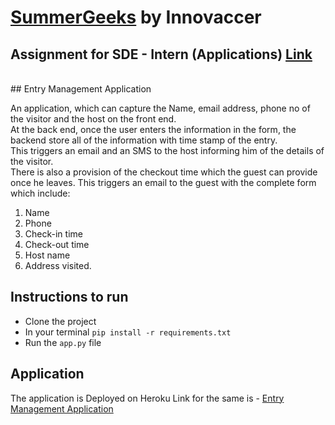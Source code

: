 # [SummerGeeks](https://summergeeks.in/) by Innovaccer
## Assignment for SDE - Intern (Applications) [Link](https://summergeeks.in/static/assignments/summergeeks%202020%20-%20SDE%20Assignment.pdf) 
<br/>
## Entry Management Application  
  
An application, which can capture the Name, email address, phone no of the visitor and the host on the front end.  
At the back end, once the user enters the information in the form, the backend store all of the information with time stamp of the entry.  
This triggers an email and an SMS to the host informing him of the details of the visitor.     
There is also a provision of the checkout time which the guest can provide once he leaves. This triggers an email to the guest with the complete form which include:
1. Name
2. Phone
3. Check-in time
4. Check-out time
5. Host name 
6. Address visited.

## Instructions to run

* Clone the project
* In your terminal ```pip install -r requirements.txt```
* Run the ```app.py``` file

## Application
The application is Deployed on Heroku Link for the same is - [Entry Management Application](https://stormy-badlands-64543.herokuapp.com/)